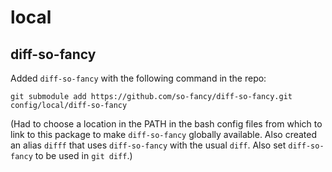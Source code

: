 # local

## diff-so-fancy

Added `diff-so-fancy` with the following command in the repo:

`git submodule add https://github.com/so-fancy/diff-so-fancy.git config/local/diff-so-fancy`

(Had to choose a location in the PATH in the bash config files from which to
link to this package to make `diff-so-fancy` globally available.  Also created
an alias `difff` that uses `diff-so-fancy` with the usual `diff`.  Also set
`diff-so-fancy` to be used in `git diff`.)
